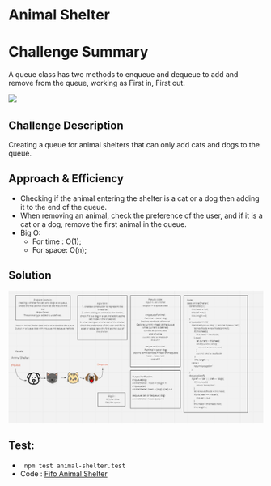 # Animal Shelter

# Challenge Summary
A queue class has two methods to enqueue and dequeue to add and remove from the queue, working as First in, First out.

![](https://miro.medium.com/max/1000/1*l2cdVQ-eW5GqLMNsNnMaXA.jpeg)

## Challenge Description
Creating a queue for animal shelters that can only add cats and dogs to the queue.

## Approach & Efficiency
- Checking if the animal entering the shelter is a cat or a dog then adding it to the end of the queue.
- When removing an animal, check the preference of the user, and if it is a cat or a dog, remove the first animal in the queue.
- Big O: 
   * For time : O(1);
   * For space: O(n);

## Solution
![](../assets/AnimalShelter.jpg)


## Test:
* ` npm test animal-shelter.test`
* Code : [Fifo Animal Shelter](./animal-shelter.js)

